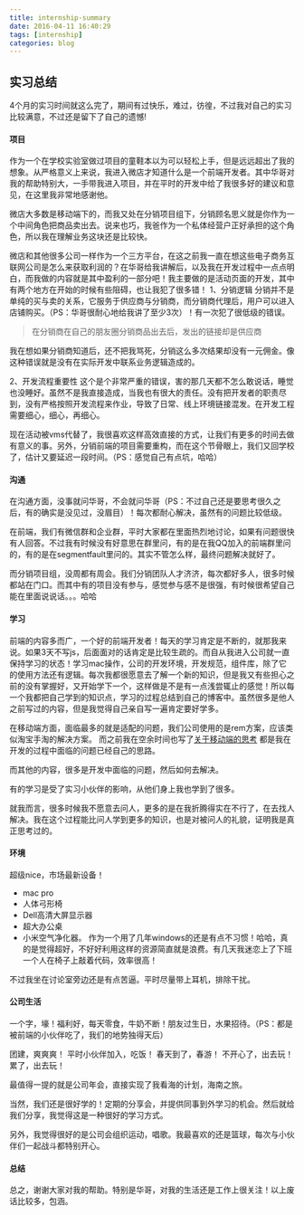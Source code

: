 ```yaml
---
title: internship-summary
date: 2016-04-11 16:40:29
tags: [internship]
categories: blog
---
```


## 实习总结
 
 4个月的实习时间就这么完了，期间有过快乐，难过，彷徨，不过我对自己的实习比较满意，不过还是留下了自己的遗憾!

#### 项目
  作为一个在学校实验室做过项目的童鞋本以为可以轻松上手，但是远远超出了我的想象。从严格意义上来说，我进入微店才知道什么是一个前端开发者。其中华哥对我的帮助特别大，一手带我进入项目，并在平时的开发中给了我很多好的建议和意见，在这里我非常地感谢他。

  微店大多数是移动端下的，而我又处在分销项目组下，分销顾名思义就是你作为一个中间角色把商品卖出去。说来也巧，我爸作为一个私体经营户正好承担的这个角色，所以我在理解业务这块还是比较快。

  微店和其他很多公司一样作为一个三方平台，在这之前我一直在想这些电子商务互联网公司是怎么来获取利润的？在华哥给我讲解后，以及我在开发过程中一点点明白，而我做的内容就是其中盈利的一部分吧！我主要做的是活动页面的开发，其中有两个地方在开始的时候有些阻碍，也让我犯了很多错！
    1、分销逻辑
    分销并不是单纯的买与卖的关系，它服务于供应商与分销商，而分销商代理后，用户可以进入店铺购买。（PS：华哥很耐心地给我讲了至少3次）！有一次犯了很低级的错误。
    
  > 在分销商在自己的朋友圈分销商品出去后，发出的链接却是供应商
 
 我在想如果分销商知道后，还不把我骂死，分销这么多次结果却没有一元佣金。像这种错误就是没有在实际开发中联系业务逻辑造成的。

   2、开发流程重要性
   这个是个非常严重的错误，害的那几天都不怎么敢说话，睡觉也没睡好。虽然不是我直接造成，当我也有很大的责任。没有把开发者的职责尽到，没有严格按照开发流程来作业，导致了日常、线上环境链接混发。在开发工程需要细心，细心，再细心。

  现在活动被vms代替了，我很喜欢这样高效直接的方式，让我们有更多的时间去做有意义的事。另外，分销前端的项目需要重构，而在这个节骨眼上，我们又回学校了，估计又要延迟一段时间。（PS：感觉自己有点坑，哈哈）

<!-- more -->
#### 沟通

在沟通方面，没事就问华哥，不会就问华哥（PS：不过自己还是要思考很久之后，有的确实是没见过，没眉目）！每次都耐心解决，虽然有的问题比较低级。

在前端，我们有微信群和企业群，平时大家都在里面热烈地讨论，如果有问题很快有人回答。不过我有时候没有好意思在群里问，有的是在我QQ加入的前端群里问的，有的是在segmentfault里问的。其实不管怎么样，最终问题解决就好了。

而分销项目组，没周都有周会。我们分销团队人才济济，每次都好多人，很多时候都站在门口。而其中有的项目没有参与，感觉参与感不是很强，有时候很希望自己能在里面说说话。。。哈哈


#### 学习

前端的内容多而广，一个好的前端开发者！每天的学习肯定是不断的，就那我来说。如果3天不写js，后面面对的话肯定是比较生疏的。而自从我进入公司就一直保持学习的状态！学习mac操作，公司的开发环境，开发规范，组件库，除了它的使用方法还有逻辑。每次我都很愿意去了解一个新的知识，但是我又有些担心之前的没有掌握好，又开始学下一个，这样做是不是有一点浅尝辄止的感觉！所以每一个我都把自己学到的知识点，学习的过程总结到自己的博客中。虽然很多是他人之前写过的内容，但是我觉得自己亲自写一遍肯定要好学多。

  在移动端方面，面临最多的就是适配的问题，我们公司使用的是rem方案，应该类似淘宝手淘的解决方案。
  而之前我在空余时间也写了[关于移动端的思考](http://blog.zchub.cn/2016/01/19/%E7%A7%BB%E5%8A%A8%E7%AB%AFweb%E6%80%9D%E8%80%83/)  都是我在开发的过程中面临的问题已经自己的思路。

 而其他的内容，很多是开发中面临的问题，然后如何去解决。

 有的学习是受了实习小伙伴的影响，从他们身上我也学到了很多。

 就我而言，很多时候我不愿意去问人，更多的是在我折腾得实在不行了，在去找人解决。我在这个过程能比问人学到更多的知识，也是对被问人的礼貌，证明我是真正思考过的。


#### 环境

超级nice，市场最新设备！

* mac pro
* 人体弓形椅 
* Dell高清大屏显示器
* 超大办公桌
* 小米空气净化器。
作为一个用了几年windows的还是有点不习惯！哈哈，真的是觉得超好，不好好利用这样的资源简直就是浪费。有几天我迷恋上了下班一个人在椅子上敲着代码，效率很高！

不过我坐在讨论室旁边还是有点苦逼。平时尽量带上耳机，排除干扰。


#### 公司生活

一个字，壕！福利好，每天零食，牛奶不断！朋友过生日，水果招待。（PS：都是被前端的小伙伴吃了，我们的地势独得天后）

团建，爽爽爽！
平时小伙伴加入，吃饭！
春天到了，春游！
不开心了，出去玩！
累了，出去玩！

最值得一提的就是公司年会，直接实现了我看海的计划，海南之旅。

当然，我们还是很好学的！定期的分享会，并提供同事到外学习的机会。然后就给我们分享，我觉得这是一种很好的学习方式。

另外，我觉得很好的是公司会组织运动，唱歌。我最喜欢的还是篮球，每次与小伙伴们一起战斗都特别开心。


#### 总结

总之，谢谢大家对我的帮助。特别是华哥，对我的生活还是工作上很关注！以上废话比较多，包涵。

